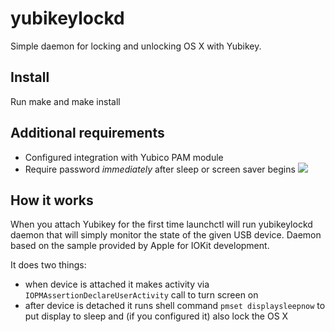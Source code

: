 # yubikeylockd

Simple daemon for locking and unlocking OS X with Yubikey.


## Install

Run make and make install


## Additional requirements
  * Configured integration with Yubico PAM module
  * Require password *immediately* after sleep or screen saver begins
  ![](https://leto34g.storage.yandex.net/rdisk/81b6a915275c651eb4cf5ab517dc954da80256e081f3492e8c0eee9748fc28bc/inf/L79veo8a6pKruGrqf6TRQXGuPF70A_-59NpZO1XQMKNkJTPWMeuX72_8ZEG4cLBUnlvYO-F3HB6X30BxPBd9cw==?uid=0&filename=2015-08-14%2013-29-11%20Security%20%26%20Privacy.png&disposition=inline&hash=&limit=0&content_type=image%2Fpng&tknv=v2&rtoken=876553fcd08c3e4d9acc94b407c85688&force_default=no&ycrid=na-483f731601d2e7290b5708ed5bae18e2-downloader9g)

## How it works

When you attach Yubikey for the first time launchctl will run yubikeylockd daemon
that will simply monitor the state of the given USB device.
Daemon based on the sample provided by Apple for IOKit development.

It does two things: 
* when device is attached it makes activity via
```IOPMAssertionDeclareUserActivity``` call to turn screen on
* after device is detached it runs shell command ```pmset displaysleepnow```
 to put display to sleep and (if you configured it) also lock the OS X
